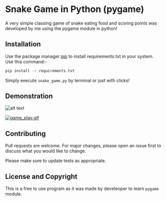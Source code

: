 # Snake Game in Python (pygame)

A very simple classing game of snake eating food and scoring points was developed by me using the pygame module in python! 

## Installation

Use the package manager [pip](https://pip.pypa.io/en/stable/) to install requirements.txt in your system. Use this command:- 

```bash
pip install -r requirements.txt
```
Simply execute ```snake_game.py``` by terminal or just with clicks! 
## Demonstration 

![alt text](https://i.ibb.co/8MkBvSj/home-screen.png)

[![game_play.gif](https://s8.gifyu.com/images/game_play.gif)](https://gifyu.com/image/8xPN)

## Contributing
Pull requests are welcome. For major changes, please open an issue first to discuss what you would like to change.

Please make sure to update tests as appropriate.

## License and Copyright

This is a free to use program as it was made by develeoper to learn `pygame` module. 
